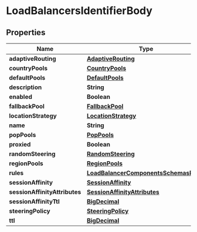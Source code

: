 # LoadBalancersIdentifierBody

## Properties
Name | Type | Description | Notes
------------ | ------------- | ------------- | -------------
**adaptiveRouting** | [**AdaptiveRouting**](AdaptiveRouting.md) |  |  [optional]
**countryPools** | [**CountryPools**](CountryPools.md) |  |  [optional]
**defaultPools** | [**DefaultPools**](DefaultPools.md) |  | 
**description** | **String** |  |  [optional]
**enabled** | **Boolean** |  |  [optional]
**fallbackPool** | [**FallbackPool**](FallbackPool.md) |  | 
**locationStrategy** | [**LocationStrategy**](LocationStrategy.md) |  |  [optional]
**name** | **String** |  | 
**popPools** | [**PopPools**](PopPools.md) |  |  [optional]
**proxied** | **Boolean** |  |  [optional]
**randomSteering** | [**RandomSteering**](RandomSteering.md) |  |  [optional]
**regionPools** | [**RegionPools**](RegionPools.md) |  |  [optional]
**rules** | [**LoadBalancerComponentsSchemasRules**](LoadBalancerComponentsSchemasRules.md) |  |  [optional]
**sessionAffinity** | [**SessionAffinity**](SessionAffinity.md) |  |  [optional]
**sessionAffinityAttributes** | [**SessionAffinityAttributes**](SessionAffinityAttributes.md) |  |  [optional]
**sessionAffinityTtl** | [**BigDecimal**](BigDecimal.md) |  |  [optional]
**steeringPolicy** | [**SteeringPolicy**](SteeringPolicy.md) |  |  [optional]
**ttl** | [**BigDecimal**](BigDecimal.md) |  |  [optional]
